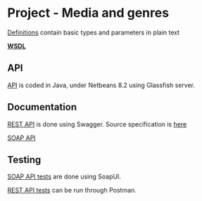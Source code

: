# Project - Media and genres

[Definitions](docs/definitions.md) contain basic types and parameters in plain text

[**WSDL**](project.wsdl)

## API
[API](MediaServiceApi) is coded in Java, under Netbeans 8.2 using Glassfish server.

## Documentation
[REST API](docs/rest-html/index.html) is done using Swagger.
Source specification is [here](docs/restApi.yaml)

[SOAP API](docs/soapApi.md)

## Testing
[SOAP API tests](tests/media-soapui-project.xml) are done using SoapUI.

[REST API tests](tests/MediaServiceApi.postman_collection.json) can be run through Postman.
